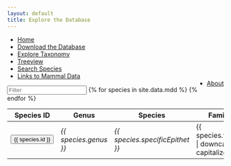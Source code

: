 ```yaml
---
layout: default
title: Explore the Database
---
```

<script type="text/javascript" src="/js/papaparse.min.js"></script>
<script src="/js/filter.js"></script>
<script>window.addEventListener('load', goPermalink)</script>
<ul class="header-ul">
<li><a href="/index.html">Home</a></li>
<li><a href="assets/data/MDD.zip">Download the Database</a></li>
<li><a href="taxa.html">Explore Taxonomy</a></li>
<li><a href="tree.html">Treeview</a></li>
<li><a href="explore.html">Search Species</a></li>
<li><a href="linksToData.html">Links to Mammal Data</a></li>
<li style="float:right"><a href="about.html">About</a></li>
</ul>
<input class="input_text" type="search" id="searchTerm" placeholder="Filter">
<table class="table" id="fullTable">    
    <thead>
    <tr class="table-header-row">
        <th class="taxa-sticky-header">Species ID</th>
        <th class="taxa-sticky-header">Genus</th>
        <th class="taxa-sticky-header">Species</th>
        <th class="taxa-sticky-header">Family</th>
        <th class="taxa-sticky-header">Order</th>
    </tr>
    </thead>
    <tbody>
        {% for species in site.data.mdd %}
            <tr>
            <td><a href="#"><input type = "button" class="text-button" onclick = "fillSpeciesInfo(this)" id = "speciesID" value = "{{ species.id }}"></a></td>
            <td><i>{{ species.genus }}</i></td>
            <td><i>{{ species.specificEpithet }}</i></td>
            <td>{{ species.family | downcase | capitalize }}</td>
            <td>{{ species.order | downcase | capitalize }}</td>
            <td style="display: none">{{ species.sciName }}</td>
            <td style="display: none">{{ species.mainCommonName }}</td>
            </tr>
        {% endfor %}
    </tbody>
</table>
<script>document.querySelector('#searchTerm').addEventListener('keyup', filterFunc, false);</script>
<script>document.addEventListener('load', filterFunc, false)</script>
    


